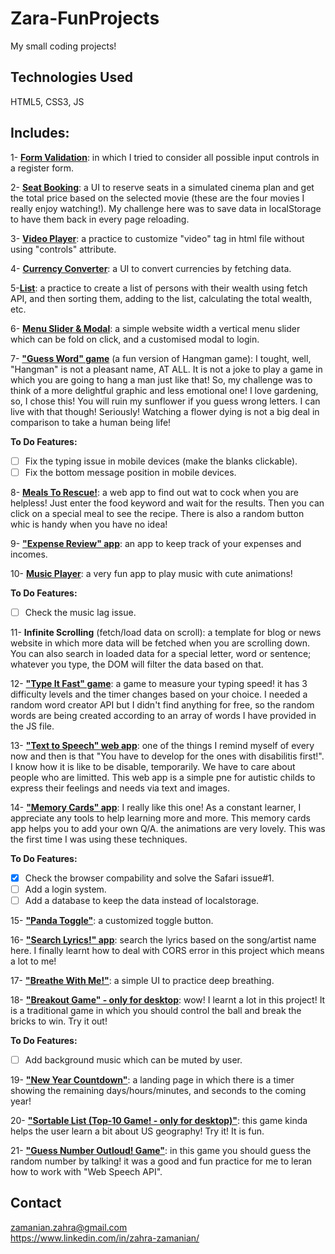 # Zara-FunProjects

My small coding projects!

## Technologies Used

HTML5, CSS3, JS

## Includes:

1- **[Form Validation](https://codepen.io/zaaraa-z/pen/wvdXvPy)**: in which I tried to consider all possible input controls in a register form.

2- **[Seat Booking](https://zarazamanian.com/demo/seat-booking)**: a UI to reserve seats in a simulated cinema plan and get the total price based on the selected movie (these are the four movies I really enjoy watching!). My challenge here was to save data in localStorage to have them back in every page reloading.

3- **[Video Player](https://codepen.io/zaaraa-z/details/xxdybXb)**: a practice to customize "video" tag in html file without using "controls" attribute.

4- **[Currency Converter](https://zarazamanian.com/demo/currency-converter)**: a UI to convert currencies by fetching data.

5-**[List](https://zarazamanian.com/demo/list)**: a practice to create a list of persons with their wealth using fetch API, and then sorting them, adding to the list, calculating the total wealth, etc.

6- **[Menu Slider & Modal](https://zarazamanian.com/demo/menu-slider-&-modal)**: a simple website width a vertical menu slider which can be fold on click, and a customised modal to login.

7- **["Guess Word" game](https://zarazamanian.com/demo/guess-word)** (a fun version of Hangman game): I tought, well, "Hangman" is not a pleasant name, AT ALL. It is not a joke to play a game in which you are going to hang a man just like that! So, my challenge was to think of a more delightful graphic and less emotional one! I love gardening, so, I chose this! You will ruin my sunflower if you guess wrong letters. I can live with that though! Seriously! Watching a flower dying is not a big deal in comparison to take a human being life!

**To Do Features:**

- [ ] Fix the typing issue in mobile devices (make the blanks clickable).
- [ ] Fix the bottom message position in mobile devices.

8- **[Meals To Rescue!](https://zarazamanian.com/demo/meals-to-rescue)**: a web app to find out wat to cock when you are helpless! Just enter the food keyword and wait for the results. Then you can click on a special meal to see the recipe. There is also a random button whic is handy when you have no idea!

9- **["Expense Review" app](https://zarazamanian.com/demo/expense-review)**: an app to keep track of your expenses and incomes.

10- **[Music Player](https://zarazamanian.com/demo/music-player)**: a very fun app to play music with cute animations!

**To Do Features:**

- [ ] Check the music lag issue.

11- **Infinite Scrolling** (fetch/load data on scroll): a template for blog or news website in which more data will be fetched when you are scrolling down. You can also search in loaded data for a special letter, word or sentence; whatever you type, the DOM will filter the data based on that.

12- **["Type It Fast" game](https://zarazamanian.com/demo/type-it-fast/)**: a game to measure your typing speed! it has 3 difficulty levels and the timer changes based on your choice. I needed a random word creator API but I didn't find anything for free, so the random words are being created according to an array of words I have provided in the JS file.

13- **["Text to Speech" web app](https://codepen.io/zaaraa-z/pen/LYLqOLM)**: one of the things I remind myself of every now and then is that "You have to develop for the ones with disabilitis first!". I know how it is like to be disable, temporarily. We have to care about people who are limitted. This web app is a simple pne for autistic childs to express their feelings and needs via text and images.

14- **["Memory Cards" app](https://www.zarazamanian.com/demo/memory-cards)**: I really like this one! As a constant learner, I appreciate any tools to help learning more and more. This memory cards app helps you to add your own Q/A. the animations are very lovely. This was the first time I was using these techniques.

**To Do Features:**

- [x] Check the browser compability and solve the Safari issue#1.
- [ ] Add a login system.
- [ ] Add a database to keep the data instead of localstorage.

15- **["Panda Toggle"](https://codepen.io/zaaraa-z/pen/VwzaVOG)**: a customized toggle button.

16- **["Search Lyrics!" app](https://zarazamanian.com/demo/lyric-search/)**: search the lyrics based on the song/artist name here. I finally learnt how to deal with CORS error in this project which means a lot to me!

17- **["Breathe With Me!"](https://codepen.io/zaaraa-z/full/pordLNm)**: a simple UI to practice deep breathing.

18- **["Breakout Game" - only for desktop](https://www.zarazamanian.com/demo/breakout-game)**: wow! I learnt a lot in this project! It is a traditional game in which you should control the ball and break the bricks to win. Try it out!

**To Do Features:**

- [ ] Add background music which can be muted by user.

19- **["New Year Countdown"](https://codepen.io/zaaraa-z/full/OJjZXdj)**: a landing page in which there is a timer showing the remaining days/hours/minutes, and seconds to the coming year!

20- **["Sortable List (Top-10 Game! - only for desktop)"](https://www.zarazamanian.com/demo/top-ten)**: this game kinda helps the user learn a bit about US geography! Try it! It is fun.

21- **["Guess Number Outloud! Game"](https://www.zarazamanian.com/demo/guess-number-outloud)**: in this game you should guess the random number by talking! it was a good and fun practice for me to leran how to work with "Web Speech API".

## Contact

zamanian.zahra@gmail.com  
https://www.linkedin.com/in/zahra-zamanian/
